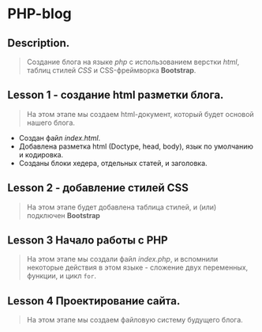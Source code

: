 # PHP-blog
## Description.
> Создание блога на языке _php_ с использованием верстки _html_, таблиц стилей _CSS_ и CSS-фреймворка **Bootstrap**.
## Lesson 1 - создание html разметки блога.
> На этом этапе мы создаем html-документ, который будет основой нашего блога.
>
- Создан файл _index.html_.
- Добавлена разметка html (Doctype, head, body), язык по умолчанию и кодировка.
- Созданы блоки хедера, отдельных статей, и заголовка.

## Lesson 2 - добавление стилей CSS
> На этом этапе будет добавлена таблица стилей, и (или) подключен **Bootstrap**

## Lesson 3 Начало работы с PHP
> На этом этапе мы создали файл _index.php_, и вспомнили некоторые действия в этом языке - сложение двух переменных, функции, и цикл `for`.

## Lesson 4 Проектирование сайта.
> На этом этапе мы создаем файловую систему будущего блога.